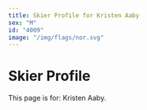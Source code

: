 ```yaml
---
title: Skier Profile for Kristen Aaby
sex: "M"
id: "4009"
image: "/img/flags/nor.svg" 
---
```


# Skier Profile

This page is for: Kristen Aaby.
    